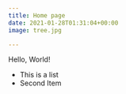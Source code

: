 ```yaml
---
title: Home page
date: 2021-01-28T01:31:04+00:00
image: tree.jpg

---
```

Hello, World!

* This is a list
* Second Item